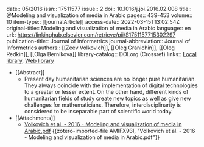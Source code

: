 date:: 05/2016
issn:: 17511577
issue:: 2
doi:: 10.1016/j.joi.2016.02.008
title:: @Modeling and visualization of media in Arabic
pages:: 439-453
volume:: 10
item-type:: [[journalArticle]]
access-date:: 2022-03-15T13:02:54Z
original-title:: Modeling and visualization of media in Arabic
language:: en
url:: https://linkinghub.elsevier.com/retrieve/pii/S1751157715302297
publication-title:: Journal of Informetrics
journal-abbreviation:: Journal of Informetrics
authors:: [[Zeev Volkovich]], [[Oleg Granichin]], [[Oleg Redkin]], [[Olga Bernikova]]
library-catalog:: DOI.org (Crossref)
links:: [Local library](zotero://select/groups/2386895/items/H45UQ8UQ), [Web library](https://www.zotero.org/groups/2386895/items/H45UQ8UQ)

- [[Abstract]]
	- Present day humanitarian sciences are no longer pure humanitarian. They always coincide with the implementation of digital technologies to a greater or lesser extent. On the other hand, different kinds of humanitarian fields of study create new topics as well as give new challenges for mathematicians. Therefore, interdisciplinarity is considered to be inseparable part of scientific world today.
- [[Attachments]]
	- [Volkovich et al. - 2016 - Modeling and visualization of media in Arabic.pdf](zotero://select/groups/2386895/items/AMIFX93I) {{zotero-imported-file AMIFX93I, "Volkovich et al. - 2016 - Modeling and visualization of media in Arabic.pdf"}}